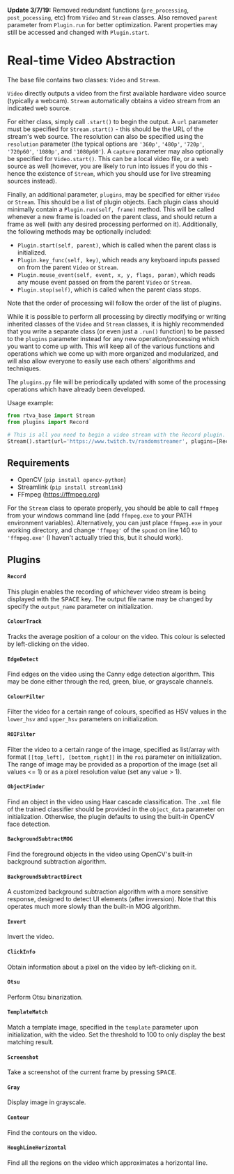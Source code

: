 **Update 3/7/19:** Removed redundant functions (`pre_processing`, `post_pocessing`, etc) from `Video` and `Stream` classes. Also removed `parent` parameter from `Plugin.run` for better optimization. Parent properties may still be accessed and changed with `Plugin.start`.

# Real-time Video Abstraction

The base file contains two classes: `Video` and `Stream`.

`Video` directly outputs a video from the first available hardware video source (typically a webcam). 
`Stream` automatically obtains a video stream from an indicated web source.

For either class, simply call `.start()` to begin the output.
A `url` parameter must be specified for `Stream.start()` - this should be the URL of the stream's web source. The resolution can also be specified using the `resolution` parameter (the typical options are `'360p'`, `'480p'`, `'720p'`, `'720p60'`, `'1080p'`, and `'1080p60'`).
A `capture` parameter may also optionally be specified for `Video.start()`. This can be a local video file, or a web source as well (however, you are likely to run into issues if you do this - hence the existence of `Stream`, which you should use for live streaming sources instead).

Finally, an additional parameter, `plugins`, may be specified for either `Video` or `Stream`.
This should be a list of plugin objects. Each plugin class should minimally contain a `Plugin.run(self, frame)` method. This will be called whenever a new frame is loaded on the parent class, and should return a frame as well (with any desired processing performed on it).
Additionally, the following methods may be optionally included:

- `Plugin.start(self, parent)`, which is called when the parent class is initialized.
- `Plugin.key_func(self, key)`, which reads any keyboard inputs passed on from the parent `Video` or `Stream`.
- `Plugin.mouse_event(self, event, x, y, flags, param)`, which reads any mouse event passed on from the parent `Video` or `Stream`.
- `Plugin.stop(self)`, which is called when the parent class stops.

Note that the order of processing will follow the order of the list of plugins.

While it is possible to perform all processing by directly modifying or writing inherited classes of the `Video` and `Stream` classes, it is highly recommended that you write a separate class (or even just a `.run()` function) to be passed to the `plugins` parameter instead for any new operation/processing which you want to come up with. 
This will keep all of the various functions and operations which we come up with more organized and modularized, and will also allow everyone to easily use each others' algorithms and techniques.

The `plugins.py` file will be periodically updated with some of the processing operations which have already been developed.

Usage example:
```python
from rtva_base import Stream
from plugins import Record

# This is all you need to begin a video stream with the Record plugin.
Stream().start(url='https://www.twitch.tv/randomstreamer', plugins=[Record()])
```

## Requirements

- OpenCV (`pip install opencv-python`)
- Streamlink (`pip install streamlink`)
- FFmpeg  (https://ffmpeg.org)

For the `Stream` class to operate properly, you should be able to call `ffmpeg` from your windows command line (add `ffmpeg.exe` to your PATH environment variables).
Alternatively, you can just place `ffmpeg.exe` in your working directory, and change `'ffmpeg'` of the `spcmd` on line 140 to `'ffmpeg.exe'` (I haven't actually tried this, but it should work).

## Plugins

#### `Record`
This plugin enables the recording of whichever video stream is being displayed with the <kbd>SPACE</kbd> key. The output file name may be changed by specify the `output_name` parameter on initialization.

#### `ColourTrack`
Tracks the average position of a colour on the video. This colour is selected by left-clicking on the video.

#### `EdgeDetect`
Find edges on the video using the Canny edge detection algorithm. This may be done either through the red, green, blue, or grayscale channels.

#### `ColourFilter`
Filter the video for a certain range of colours, specified as HSV values in the `lower_hsv` and `upper_hsv` parameters on initialization.

#### `ROIFilter`
Filter the video to a certain range of the image, specified as list/array with format `[[top_left], [bottom_right]]` in the `roi` parameter on initialization. The range of image may be provided as a proportion of the image (set all values <= 1) or as a pixel resolution value (set any value > 1).

#### `ObjectFinder`
Find an object in the video using Haar cascade classification. The `.xml` file of the trained classifier should be provided in the `object_data` parameter on initialization. Otherwise, the plugin defaults to using the built-in OpenCV face detection.

#### `BackgroundSubtractMOG`
Find the foreground objects in the video using OpenCV's built-in background subtraction algorithm.

#### `BackgroundSubtractDirect`
A customized background subtraction algorithm with a more sensitive response, designed to detect UI elements (after inversion). Note that this operates much more slowly than the built-in MOG algorithm.

#### `Invert`
Invert the video.

#### `ClickInfo`
Obtain information about a pixel on the video by left-clicking on it.

#### `Otsu`
Perform Otsu binarization.

#### `TemplateMatch`
Match a template image, specified in the `template` parameter upon initialization, with the video. Set the threshold to 100 to only display the best matching result.

#### `Screenshot`
Take a screenshot of the current frame by pressing <kbd>SPACE</kbd>.

#### `Gray`
Display image in grayscale.

#### `Contour`
Find the contours on the video.

#### `HoughLineHorizontal`
Find all the regions on the video which approximates a horizontal line.
